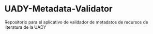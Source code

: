 # UADY-Metadata-Validator
Repositorio para el aplicativo de validador de metadatos de recursos de literatura de la UADY
